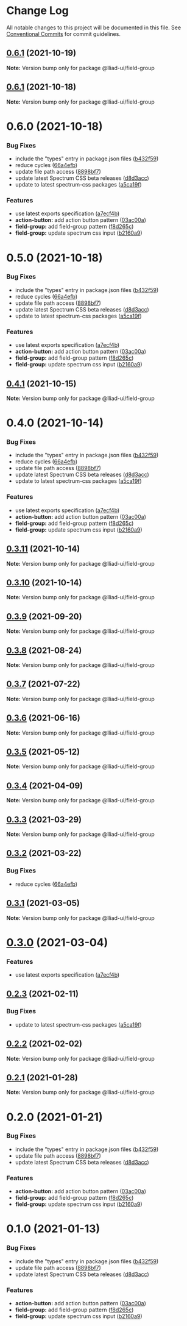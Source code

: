 # Change Log

All notable changes to this project will be documented in this file.
See [Conventional Commits](https://conventionalcommits.org) for commit guidelines.

## [0.6.1](https://github.com/gaoding-inc/Iliad-ui/compare/@lliad-ui/field-group@0.6.0...@lliad-ui/field-group@0.6.1) (2021-10-19)

**Note:** Version bump only for package @lliad-ui/field-group





## [0.6.1](https://github.com/gaoding-inc/Iliad-ui/compare/@lliad-ui/field-group@0.6.0...@lliad-ui/field-group@0.6.1) (2021-10-18)

**Note:** Version bump only for package @lliad-ui/field-group





# 0.6.0 (2021-10-18)


### Bug Fixes

* include the "types" entry in package.json files ([b432f59](https://github.com/gaoding-inc/Iliad-ui/commit/b432f5982b3b79f80af12f6d0312cbe2285e608b))
* reduce cycles ([66a4efb](https://github.com/gaoding-inc/Iliad-ui/commit/66a4efbc55c108e886699ce9dd0eb1c7e57e5a7d))
* update file path access ([8898bf7](https://github.com/gaoding-inc/Iliad-ui/commit/8898bf707e6e28abb78c92a0a0858d459e65347b))
* update latest Spectrum CSS beta releases ([d8d3acc](https://github.com/gaoding-inc/Iliad-ui/commit/d8d3acc86de31e58219db6ba2a9d045b83cbe103))
* update to latest spectrum-css packages ([a5ca19f](https://github.com/gaoding-inc/Iliad-ui/commit/a5ca19f67d5b3f0951667c4441d4d977bf1e0937))


### Features

* use latest exports specification ([a7ecf4b](https://github.com/gaoding-inc/Iliad-ui/commit/a7ecf4b6da7996f36a8a89f62cc2384709497008))
* **action-button:** add action button pattern ([03ac00a](https://github.com/gaoding-inc/Iliad-ui/commit/03ac00a710290e6a78340f206d88385a4f8ae8c2))
* **field-group:** add field-group pattern ([f8d265c](https://github.com/gaoding-inc/Iliad-ui/commit/f8d265c3352f4a97fc103a09ce8eb56511dcedbb))
* **field-group:** update spectrum css input ([b2160a9](https://github.com/gaoding-inc/Iliad-ui/commit/b2160a9c2a3ed95f20979cf3a5836bb9fca48c0c))





# 0.5.0 (2021-10-18)


### Bug Fixes

* include the "types" entry in package.json files ([b432f59](https://github.com/gaoding-inc/Iliad-ui/commit/b432f5982b3b79f80af12f6d0312cbe2285e608b))
* reduce cycles ([66a4efb](https://github.com/gaoding-inc/Iliad-ui/commit/66a4efbc55c108e886699ce9dd0eb1c7e57e5a7d))
* update file path access ([8898bf7](https://github.com/gaoding-inc/Iliad-ui/commit/8898bf707e6e28abb78c92a0a0858d459e65347b))
* update latest Spectrum CSS beta releases ([d8d3acc](https://github.com/gaoding-inc/Iliad-ui/commit/d8d3acc86de31e58219db6ba2a9d045b83cbe103))
* update to latest spectrum-css packages ([a5ca19f](https://github.com/gaoding-inc/Iliad-ui/commit/a5ca19f67d5b3f0951667c4441d4d977bf1e0937))


### Features

* use latest exports specification ([a7ecf4b](https://github.com/gaoding-inc/Iliad-ui/commit/a7ecf4b6da7996f36a8a89f62cc2384709497008))
* **action-button:** add action button pattern ([03ac00a](https://github.com/gaoding-inc/Iliad-ui/commit/03ac00a710290e6a78340f206d88385a4f8ae8c2))
* **field-group:** add field-group pattern ([f8d265c](https://github.com/gaoding-inc/Iliad-ui/commit/f8d265c3352f4a97fc103a09ce8eb56511dcedbb))
* **field-group:** update spectrum css input ([b2160a9](https://github.com/gaoding-inc/Iliad-ui/commit/b2160a9c2a3ed95f20979cf3a5836bb9fca48c0c))





## [0.4.1](https://github.com/adobe/spectrum-web-components/compare/@lliad-ui/field-group@0.4.0...@lliad-ui/field-group@0.4.1) (2021-10-15)

**Note:** Version bump only for package @lliad-ui/field-group

# 0.4.0 (2021-10-14)

### Bug Fixes

-   include the "types" entry in package.json files ([b432f59](https://github.com/adobe/spectrum-web-components/commit/b432f5982b3b79f80af12f6d0312cbe2285e608b))
-   reduce cycles ([66a4efb](https://github.com/adobe/spectrum-web-components/commit/66a4efbc55c108e886699ce9dd0eb1c7e57e5a7d))
-   update file path access ([8898bf7](https://github.com/adobe/spectrum-web-components/commit/8898bf707e6e28abb78c92a0a0858d459e65347b))
-   update latest Spectrum CSS beta releases ([d8d3acc](https://github.com/adobe/spectrum-web-components/commit/d8d3acc86de31e58219db6ba2a9d045b83cbe103))
-   update to latest spectrum-css packages ([a5ca19f](https://github.com/adobe/spectrum-web-components/commit/a5ca19f67d5b3f0951667c4441d4d977bf1e0937))

### Features

-   use latest exports specification ([a7ecf4b](https://github.com/adobe/spectrum-web-components/commit/a7ecf4b6da7996f36a8a89f62cc2384709497008))
-   **action-button:** add action button pattern ([03ac00a](https://github.com/adobe/spectrum-web-components/commit/03ac00a710290e6a78340f206d88385a4f8ae8c2))
-   **field-group:** add field-group pattern ([f8d265c](https://github.com/adobe/spectrum-web-components/commit/f8d265c3352f4a97fc103a09ce8eb56511dcedbb))
-   **field-group:** update spectrum css input ([b2160a9](https://github.com/adobe/spectrum-web-components/commit/b2160a9c2a3ed95f20979cf3a5836bb9fca48c0c))

## [0.3.11](https://github.com/adobe/spectrum-web-components/compare/@lliad-ui/field-group@0.3.9...@lliad-ui/field-group@0.3.11) (2021-10-14)

**Note:** Version bump only for package @lliad-ui/field-group

## [0.3.10](https://github.com/adobe/spectrum-web-components/compare/@lliad-ui/field-group@0.3.9...@lliad-ui/field-group@0.3.10) (2021-10-14)

**Note:** Version bump only for package @lliad-ui/field-group

## [0.3.9](https://github.com/adobe/spectrum-web-components/compare/@lliad-ui/field-group@0.3.8...@lliad-ui/field-group@0.3.9) (2021-09-20)

**Note:** Version bump only for package @lliad-ui/field-group

## [0.3.8](https://github.com/adobe/spectrum-web-components/compare/@lliad-ui/field-group@0.3.7...@lliad-ui/field-group@0.3.8) (2021-08-24)

**Note:** Version bump only for package @lliad-ui/field-group

## [0.3.7](https://github.com/adobe/spectrum-web-components/compare/@lliad-ui/field-group@0.3.6...@lliad-ui/field-group@0.3.7) (2021-07-22)

**Note:** Version bump only for package @lliad-ui/field-group

## [0.3.6](https://github.com/adobe/spectrum-web-components/compare/@lliad-ui/field-group@0.3.5...@lliad-ui/field-group@0.3.6) (2021-06-16)

**Note:** Version bump only for package @lliad-ui/field-group

## [0.3.5](https://github.com/adobe/spectrum-web-components/compare/@lliad-ui/field-group@0.3.4...@lliad-ui/field-group@0.3.5) (2021-05-12)

**Note:** Version bump only for package @lliad-ui/field-group

## [0.3.4](https://github.com/adobe/spectrum-web-components/compare/@lliad-ui/field-group@0.3.3...@lliad-ui/field-group@0.3.4) (2021-04-09)

**Note:** Version bump only for package @lliad-ui/field-group

## [0.3.3](https://github.com/adobe/spectrum-web-components/compare/@lliad-ui/field-group@0.3.2...@lliad-ui/field-group@0.3.3) (2021-03-29)

**Note:** Version bump only for package @lliad-ui/field-group

## [0.3.2](https://github.com/adobe/spectrum-web-components/compare/@lliad-ui/field-group@0.3.1...@lliad-ui/field-group@0.3.2) (2021-03-22)

### Bug Fixes

-   reduce cycles ([66a4efb](https://github.com/adobe/spectrum-web-components/commit/66a4efbc55c108e886699ce9dd0eb1c7e57e5a7d))

## [0.3.1](https://github.com/adobe/spectrum-web-components/compare/@lliad-ui/field-group@0.3.0...@lliad-ui/field-group@0.3.1) (2021-03-05)

**Note:** Version bump only for package @lliad-ui/field-group

# [0.3.0](https://github.com/adobe/spectrum-web-components/compare/@lliad-ui/field-group@0.2.3...@lliad-ui/field-group@0.3.0) (2021-03-04)

### Features

-   use latest exports specification ([a7ecf4b](https://github.com/adobe/spectrum-web-components/commit/a7ecf4b6da7996f36a8a89f62cc2384709497008))

## [0.2.3](https://github.com/adobe/spectrum-web-components/compare/@lliad-ui/field-group@0.2.2...@lliad-ui/field-group@0.2.3) (2021-02-11)

### Bug Fixes

-   update to latest spectrum-css packages ([a5ca19f](https://github.com/adobe/spectrum-web-components/commit/a5ca19f67d5b3f0951667c4441d4d977bf1e0937))

## [0.2.2](https://github.com/adobe/spectrum-web-components/compare/@lliad-ui/field-group@0.2.1...@lliad-ui/field-group@0.2.2) (2021-02-02)

**Note:** Version bump only for package @lliad-ui/field-group

## [0.2.1](https://github.com/adobe/spectrum-web-components/compare/@lliad-ui/field-group@0.2.0...@lliad-ui/field-group@0.2.1) (2021-01-28)

**Note:** Version bump only for package @lliad-ui/field-group

# 0.2.0 (2021-01-21)

### Bug Fixes

-   include the "types" entry in package.json files ([b432f59](https://github.com/adobe/spectrum-web-components/commit/b432f5982b3b79f80af12f6d0312cbe2285e608b))
-   update file path access ([8898bf7](https://github.com/adobe/spectrum-web-components/commit/8898bf707e6e28abb78c92a0a0858d459e65347b))
-   update latest Spectrum CSS beta releases ([d8d3acc](https://github.com/adobe/spectrum-web-components/commit/d8d3acc86de31e58219db6ba2a9d045b83cbe103))

### Features

-   **action-button:** add action button pattern ([03ac00a](https://github.com/adobe/spectrum-web-components/commit/03ac00a710290e6a78340f206d88385a4f8ae8c2))
-   **field-group:** add field-group pattern ([f8d265c](https://github.com/adobe/spectrum-web-components/commit/f8d265c3352f4a97fc103a09ce8eb56511dcedbb))
-   **field-group:** update spectrum css input ([b2160a9](https://github.com/adobe/spectrum-web-components/commit/b2160a9c2a3ed95f20979cf3a5836bb9fca48c0c))

# 0.1.0 (2021-01-13)

### Bug Fixes

-   include the "types" entry in package.json files ([b432f59](https://github.com/adobe/spectrum-web-components/commit/b432f5982b3b79f80af12f6d0312cbe2285e608b))
-   update file path access ([8898bf7](https://github.com/adobe/spectrum-web-components/commit/8898bf707e6e28abb78c92a0a0858d459e65347b))
-   update latest Spectrum CSS beta releases ([d8d3acc](https://github.com/adobe/spectrum-web-components/commit/d8d3acc86de31e58219db6ba2a9d045b83cbe103))

### Features

-   **action-button:** add action button pattern ([03ac00a](https://github.com/adobe/spectrum-web-components/commit/03ac00a710290e6a78340f206d88385a4f8ae8c2))
-   **field-group:** add field-group pattern ([f8d265c](https://github.com/adobe/spectrum-web-components/commit/f8d265c3352f4a97fc103a09ce8eb56511dcedbb))
-   **field-group:** update spectrum css input ([b2160a9](https://github.com/adobe/spectrum-web-components/commit/b2160a9c2a3ed95f20979cf3a5836bb9fca48c0c))
